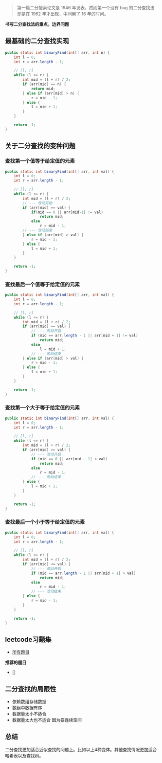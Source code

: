 > 第一篇二分搜索论文是 1946 年发表，然而第一个没有 bug 的二分查找法却是在 1962 年才出现，中间用了 16 年的时间。

**书写二分查找法的重点，边界问题**
## 最基础的二分查找实现
```java
public static int binaryFind(int[] arr, int n) {
    int l = 0;
    int r = arr.length - 1;

    // [l, r]
    while (l <= r) {
        int mid = (l + r) / 2;
        if (arr[mid] == n) {
            return mid;
        } else if (arr[mid] > n) {
            r = mid - 1;
        } else {
            l = mid + 1;
        }
    }

    return -1;
}
```


## 关于二分查找的变种问题

### 查找第一个值等于给定值的元素
```java
public static int binaryFind(int[] arr, int val) {
    int l = 0;
    int r = arr.length - 1;

    // [l, r]
    while (l <= r) {
        int mid = (l + r) / 2;
        // --- 改动开始
        if (arr[mid] == val) {
            if(mid == 0 || arr[mid-1] != val)
                return mid;
            else 
                r = mid - 1;
        // --- 改动结束
        } else if (arr[mid] > val) {
            r = mid - 1;
        } else {
            l = mid + 1;
        }
    }

    return -1;
}
```

### 查找最后一个值等于给定值的元素

```java
public static int binaryFind(int[] arr, int val) {
    int l = 0;
    int r = arr.length - 1;

    // [l, r]
    while (l <= r) {
        int mid = (l + r) / 2;
        if (arr[mid] == val) {
            // --- 改动开启
            if (mid == arr.length - 1 || arr[mid + 1] != val)
                return mid;
            else
                l = mid + 1;
            // --- 改动结束
        } else if (arr[mid] > val) {
            r = mid - 1;
        } else {
            l = mid + 1;
        }
    }

    return -1;
}
```

### 查找第一个大于等于给定值的元素

```java
public static int binaryFind(int[] arr, int val) {
    int l = 0;
    int r = arr.length - 1;

    // [l, r]
    while (l <= r) {
        int mid = (l + r) / 2;
        if (arr[mid] >= val) {
            // --- 改动开启
            if (mid == 0 || arr[mid - 1] < val)
                return mid;
            else
                r = mid - 1;
            // --- 改动结束
        } else {
            l = mid + 1;
        }
    }

    return -1;
}
```

### 查找最后一个小于等于给定值的元素

```java
public static int binaryFind(int[] arr, int val) {
    int l = 0;
    int r = arr.length - 1;

    // [l, r]
    while (l <= r) {
        int mid = (l + r) / 2;
        if (arr[mid] <= val) {
            // --- 改动开启
            if (mid == arr.length - 1 || arr[mid + 1] > val)
                return mid;
            else
                r = mid - 1;
            // --- 改动结束
        } else {
            r = mid - 1;
        }
    }

    return -1;
}
```

## leetcode习题集
- [所有题目](https://leetcode-cn.com/tag/binary-search/problemset/)

**推荐的题目**
- []

## 二分查找的局限性
- 依赖数组存储数据
- 数组中数据有序
- 数据量太小不适合
- 数据量太大也不适合 因为要连续空间

## 总结
二分查找更加适合近似查找的问题上。比如以上4种变体。其他查找情况更加适合哈希表以及查找树。